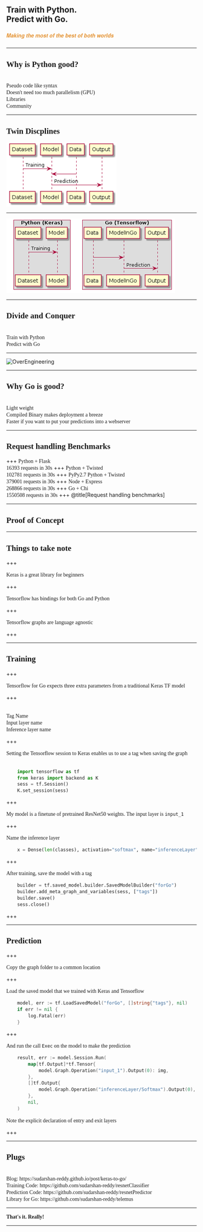 ## Train with Python. <br> Predict with Go.  
##### <span style="font-family:Helvetica Neue; font-weight:bold"><span style="color:#e49436">Making the most of the best of both worlds</span></span>

---

## <span style="font-family:Rockitt; font-weight:bold"> Why is Python good?</span>

<br>
<span class="fragment" data-fragment-index="1" style="font-family:Hattori Hanzo;">Pseudo code like syntax</span> 
<br>
<span class="fragment" data-fragment-index="1" style="font-family:Hattori Hanzo;">Doesn't need too much parallelism (GPU)</span> 
<br>
<span class="fragment" data-fragment-index="2" style="font-family:Hattori Hanzo;">Libraries</span> 
<br>
<span class="fragment" data-fragment-index="4" style="font-family:Hattori Hanzo;">Community</span>  

---

## <span style="font-family:Rockitt; font-weight:bold">Twin Discplines</span>

![before](assets/before.png)

---

![after](assets/after.png)

--- 

## <span style="font-family:Rockitt; font-weight:bold">Divide and Conquer</span>

<br>
<span class="fragment" data-fragment-index="1" style="font-family:Hattori Hanzo;">Train with Python</span> 
<br>
<span class="fragment" data-fragment-index="1" style="font-family:Hattori Hanzo;">Predict with Go</span> 
<br>


---

![OverEngineering](https://jrlburke.files.wordpress.com/2015/10/could-should.jpg)

---

## <span style="font-family:Rockitt; font-weight:bold">Why Go is good?</span>

<br>
<span class="fragment" data-fragment-index="1" style="font-family:Hattori Hanzo;">Light weight</span> 
<br>
<span class="fragment" data-fragment-index="1" style="font-family:Hattori Hanzo;">Compiled Binary makes deployment a breeze</span> 
<br>
<span class="fragment" data-fragment-index="1" style="font-family:Hattori Hanzo;">Faster if you want to put your predictions into a webserver</span> 
<br>

---

## <span style="font-family:Rockitt; font-weight:bold">Request handling Benchmarks</span>

+++
<span class="fragment" data-fragment-index="1" style="font-family:Hattori Hanzo;">Python + Flask</span> 
</br>
<span class="fragment" data-fragment-index="1" style="font-family:Hattori Hanzo;">16393 requests in 30s</span>
+++
<span class="fragment" data-fragment-index="1" style="font-family:Hattori Hanzo;">Python + Twisted</span> 
</br>
<span class="fragment" data-fragment-index="1" style="font-family:Hattori Hanzo;">102781 requests in 30s</span>
+++
<span class="fragment" data-fragment-index="1" style="font-family:Hattori Hanzo;">PyPy2.7 Python + Twisted</span> 
</br>
<span class="fragment" data-fragment-index="1" style="font-family:Hattori Hanzo;">379001 requests in 30s</span>
+++
<span class="fragment" data-fragment-index="1" style="font-family:Hattori Hanzo;">Node + Express</span> 
</br>
<span class="fragment" data-fragment-index="1" style="font-family:Hattori Hanzo;">268866 requests in 30s</span>
+++
<span class="fragment" data-fragment-index="1" style="font-family:Hattori Hanzo;">Go + Chi</span> 
</br>
<span class="fragment" data-fragment-index="1" style="font-family:Hattori Hanzo;">1550508 requests in 30s</span>
+++
@title[Request handling benchmarks]

<canvas class="stretch" data-chart="horizontalBar">
<!--
{
 "data" : {
  "labels" : ["Python + Flask", "Python + Twisted", "PyPy2.7 Python + Twisted",
    "Node + Express", "Go + Chi"],
  "datasets" : [{
    "data": [16393, 102781, 379001, 268866, 1550508],
    "backgroundColor": "#e49436",
    "borderColor": "#e49436"
  }]
  },
  "options": {
    "title": {
      "display": true,
      "text": "Request handling benchmarks",
      "fontColor": "gray",
      "fontSize": 20
    },
    "legend": {
      "display": false
    },
    "scales": {
      "xAxes": [{
        "ticks": {
            "beginAtZero": true,
            "max": 80,
            "stepSize": 10,
            "fontColor": "gray"
        },
        "scaleLabel": {
          "display": true,
          "labelString": "Respondents",
          "fontColor": "gray"
        }
      }],
      "yAxes": [{
        "ticks": {
            "fontColor": "gray"
        }
      }]
    }
  }
}
-->
</canvas>

---

## <span style="font-family:Rockitt; font-weight:bold">Proof of Concept</span>

---

## <span style="font-family:Rockitt; font-weight:bold">Things to take note</span>

+++

<span class="fragment" data-fragment-index="1" style="font-family:Hattori Hanzo;">Keras is a great library for beginners</span> 

+++ 

<span class="fragment" data-fragment-index="1" style="font-family:Hattori Hanzo;">Tensorflow has bindings for both Go and Python</span> 

+++

<span class="fragment" data-fragment-index="1" style="font-family:Hattori Hanzo;">Tensorflow graphs are language agnostic</span> 

+++


---


## <span style="font-family:Rockitt; font-weight:bold">Training</span>

+++

<span class="fragment" data-fragment-index="1" style="font-family:Hattori Hanzo;">Tensorflow for Go expects three extra parameters from a traditional Keras TF model</span> 

+++

<br>
<span class="fragment" data-fragment-index="1" style="font-family:Hattori Hanzo;">Tag Name</span> 
<br>
<span class="fragment" data-fragment-index="1" style="font-family:Hattori Hanzo;">Input layer name</span> 
<br>
<span class="fragment" data-fragment-index="1" style="font-family:Hattori Hanzo;">Inference layer name</span> 
<br>

+++

<span class="fragment" data-fragment-index="1" style="font-family:Hattori Hanzo;">Setting the Tensorflow session to Keras enables us to use a tag when saving the graph</span> 

```python

    import tensorflow as tf
    from keras import backend as K
    sess = tf.Session()
    K.set_session(sess)
```
+++

<span class="fragment" data-fragment-index="1" style="font-family:Hattori Hanzo;">My model is a finetune of pretrained ResNet50 weights. The input layer is `input_1`</span> 
    
+++

<span class="fragment" data-fragment-index="1" style="font-family:Hattori Hanzo;">Name the inference layer</span> 
```python
    x = Dense(len(classes), activation="softmax", name="inferenceLayer")(last)
```

+++


<span class="fragment" data-fragment-index="1" style="font-family:Hattori Hanzo;">After training, save the model with a tag</span> 

```python
    builder = tf.saved_model.builder.SavedModelBuilder("forGo")
    builder.add_meta_graph_and_variables(sess, ["tags"])
    builder.save()
    sess.close()
```

+++

---

## <span style="font-family:Rockitt; font-weight:bold">Prediction</span>

+++

<span class="fragment" data-fragment-index="1" style="font-family:Hattori Hanzo;">Copy the graph folder to a common location</span> 

+++

<span class="fragment" data-fragment-index="1" style="font-family:Hattori Hanzo;">Load the saved model that we trained with Keras and Tensorflow</span>

```go
    model, err := tf.LoadSavedModel("forGo", []string{"tags"}, nil)
	if err != nil {
		log.Fatal(err)
	}
```

+++

<span class="fragment" data-fragment-index="1" style="font-family:Hattori Hanzo;">And run the call `Exec` on the model to make the prediction</span>

```go
    result, err := model.Session.Run(
		map[tf.Output]*tf.Tensor{
			model.Graph.Operation("input_1").Output(0): img,
		},
		[]tf.Output{
			model.Graph.Operation("inferenceLayer/Softmax").Output(0),
		},
		nil,
	)
```

<span class="fragment" data-fragment-index="1" style="font-family:Hattori Hanzo;">Note the explicit declaration of entry and exit layers</span>

+++

---

## <span style="font-family:Rockitt; font-weight:bold">Plugs</span>

<br>
<span class="fragment" data-fragment-index="1" style="font-family:Hattori Hanzo;">Blog: https://sudarshan-reddy.github.io/post/keras-to-go/ </span>
<br>
<span class="fragment" data-fragment-index="1" style="font-family:Hattori Hanzo;">Training Code: https://github.com/sudarshan-reddy/resnetClassifier</span>
<br>
<span class="fragment" data-fragment-index="1" style="font-family:Hattori Hanzo;">Prediction Code: https://github.com/sudarshan-reddy/resnetPredictor</span>
<br>
<span class="fragment" data-fragment-index="1" style="font-family:Hattori Hanzo;">Library for Go: https://github.com/sudarshan-reddy/telemus
</span>
<br>

---

<span style="font-family:Rockitt; font-weight:bold">That's it. Really!</span>

---
